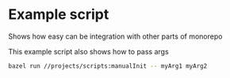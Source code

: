 # Example script
Shows how easy can be integration with other parts of monorepo

This example script also shows how to pass args
```bash
bazel run //projects/scripts:manualInit -- myArg1 myArg2
```
